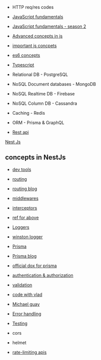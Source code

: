 * HTTP req/res codes
* [JavaScript fundamentals](https://www.youtube.com/playlist?list=PLlasXeu85E9cQ32gLCvAvr9vNaUccPVNP)
* [JavaScript fundamentals - season 2](https://www.youtube.com/playlist?list=PLlasXeu85E9eWOpw9jxHOQyGMRiBZ60aX)
* [Advanced concepts in js](https://www.youtube.com/watch?v=R9I85RhI7Cg)

* [important js concpets](https://www.youtube.com/playlist?list=PL1PqvM2UQiMoGNTaxFMSK2cih633lpFKP)

* [es6 concepts](https://www.youtube.com/watch?v=NCwa_xi0Uuc)

* [Typescript](https://www.youtube.com/watch?v=d56mG7DezGs)
* Relational DB - PostgreSQL
* NoSQL Document databases - MongoDB
* NoSQL Realtime DB - Firebase
* NoSQL Column DB - Cassandra
* Caching - Redis

* ORM - Prisma & GraphQL
* [Rest api](https://www.youtube.com/watch?v=WXsD0ZgxjRw&t=56s)

[Nest Js]()
## concepts in NestJs
* [dev tools](https://devtools.nestjs.com/)
* [routing](https://www.youtube.com/watch?v=MsaMBSJUNtQ)
* [routing blog](https://blog.logrocket.com/understanding-controllers-routes-nestjs/)
* [middlewares](https://www.youtube.com/watch?v=kz59XWSjyvI)
* [interceptors](https://www.youtube.com/watch?v=v5zvWQagcO0)
* [ref for above](https://www.youtube.com/watch?v=x1W3FJ1RJlM)
* [Loggers](https://deloittedevelopment.udemy.com/course/nestjs-zero-to-hero/learn/lecture/26682628#overview)
* [winston logger]()
* [Prisma](https://www.youtube.com/watch?v=RebA5J-rlwg)
* [Prisma blog](https://dev.to/majiyd/nestjs-x-prisma-made-for-each-other-2ad7)
* [official dox for prisma](https://docs.nestjs.com/recipes/prisma)
* [authentication & authorization](https://www.youtube.com/watch?v=_L225zpUK0M)

* [validation](https://www.youtube.com/watch?v=e60Y1p2hEBE)

* [code with vlad](https://www.youtube.com/playlist?list=PLNTXksYYFsn8Dz2xrFYrMqEO1buLodr6P)

* [Michael guay](https://www.youtube.com/playlist?list=PLJ8v-58rML8_p8vCXjoGVCltwhkmgdMVd)

* [Error handling]()

* [ Testing ](https://www.youtube.com/watch?v=dXOfOgFFKuY)

* cors
* helmet
* [rate-limiting apis](https://www.youtube.com/watch?v=lHMlOvGuN58)
